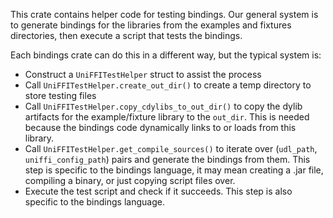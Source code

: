 This crate contains helper code for testing bindings.  Our general system is to
generate bindings for the libraries from the examples and fixtures
directories, then execute a script that tests the bindings.

Each bindings crate can do this in a different way, but the typical system is:

  - Construct a `UniFFITestHelper` struct to assist the process
  - Call `UniFFITestHelper.create_out_dir()` to create a temp directory to
    store testing files
  - Call `UniFFITestHelper.copy_cdylibs_to_out_dir()` to copy the dylib
    artifacts for the example/fixture library to the `out_dir`.  This is needed
    because the bindings code dynamically links to or loads from this library.
  - Call `UniFFITestHelper.get_compile_sources()` to iterate over (`udl_path`,
    `uniffi_config_path`) pairs and generate the bindings from them. This step
    is specific to the bindings language, it may mean creating a .jar file,
    compiling a binary, or just copying script files over.
  - Execute the test script and check if it succeeds.  This step is also
    specific to the bindings language.
